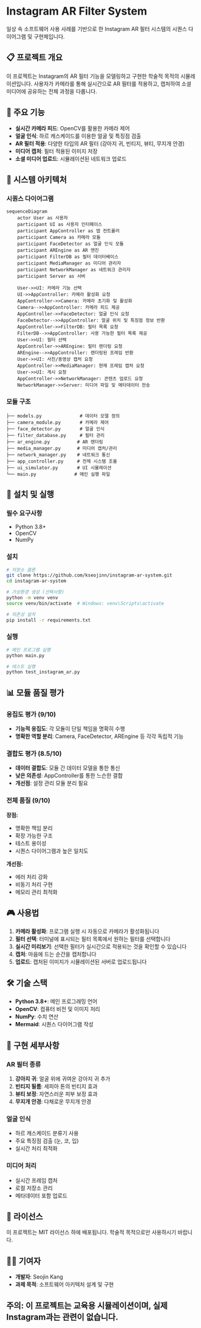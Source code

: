 # Instagram AR Filter System

일상 속 소프트웨어 사용 사례를 기반으로 한 Instagram AR 필터 시스템의 시퀀스 다이어그램 및 구현체입니다.

## 📋 프로젝트 개요

이 프로젝트는 Instagram의 AR 필터 기능을 모델링하고 구현한 학술적 목적의 시뮬레이션입니다. 사용자가 카메라를 통해 실시간으로 AR 필터를 적용하고, 캡처하여 소셜 미디어에 공유하는 전체 과정을 다룹니다.

## 🎯 주요 기능

- **실시간 카메라 피드**: OpenCV를 활용한 카메라 제어
- **얼굴 인식**: 하르 캐스케이드를 이용한 얼굴 및 특징점 검출
- **AR 필터 적용**: 다양한 타입의 AR 필터 (강아지 귀, 빈티지, 뷰티, 무지개 안경)
- **미디어 캡처**: 필터 적용된 이미지 저장
- **소셜 미디어 업로드**: 시뮬레이션된 네트워크 업로드

## 📐 시스템 아키텍처

### 시퀀스 다이어그램
```mermaid
sequenceDiagram
    actor User as 사용자
    participant UI as 사용자 인터페이스
    participant AppController as 앱 컨트롤러
    participant Camera as 카메라 모듈
    participant FaceDetector as 얼굴 인식 모듈
    participant AREngine as AR 엔진
    participant FilterDB as 필터 데이터베이스
    participant MediaManager as 미디어 관리자
    participant NetworkManager as 네트워크 관리자
    participant Server as 서버
    
    User->>UI: 카메라 기능 선택
    UI->>AppController: 카메라 활성화 요청
    AppController->>Camera: 카메라 초기화 및 활성화
    Camera-->>AppController: 카메라 피드 제공
    AppController->>FaceDetector: 얼굴 인식 요청
    FaceDetector-->>AppController: 얼굴 위치 및 특징점 정보 반환
    AppController->>FilterDB: 필터 목록 요청
    FilterDB-->>AppController: 사용 가능한 필터 목록 제공
    User->>UI: 필터 선택
    AppController->>AREngine: 필터 렌더링 요청
    AREngine-->>AppController: 렌더링된 프레임 반환
    User->>UI: 사진/동영상 캡처 요청
    AppController->>MediaManager: 현재 프레임 캡처 요청
    User->>UI: 게시 요청
    AppController->>NetworkManager: 콘텐츠 업로드 요청
    NetworkManager->>Server: 미디어 파일 및 메타데이터 전송
```

### 모듈 구조
```
├── models.py              # 데이터 모델 정의
├── camera_module.py       # 카메라 제어
├── face_detector.py       # 얼굴 인식
├── filter_database.py     # 필터 관리
├── ar_engine.py          # AR 렌더링
├── media_manager.py      # 미디어 캡처/관리
├── network_manager.py    # 네트워크 통신
├── app_controller.py     # 전체 시스템 조율
├── ui_simulator.py       # UI 시뮬레이션
└── main.py              # 메인 실행 파일
```

## 🚀 설치 및 실행

### 필수 요구사항
- Python 3.8+
- OpenCV
- NumPy

### 설치
```bash
# 저장소 클론
git clone https://github.com/kseojinn/instagram-ar-system.git
cd instagram-ar-system

# 가상환경 생성 (선택사항)
python -m venv venv
source venv/bin/activate  # Windows: venv\Scripts\activate

# 의존성 설치
pip install -r requirements.txt
```

### 실행
```bash
# 메인 프로그램 실행
python main.py

# 테스트 실행
python test_instagram_ar.py
```

## 📊 모듈 품질 평가

### 응집도 평가 (9/10)
- **기능적 응집도**: 각 모듈이 단일 책임을 명확히 수행
- **명확한 역할 분리**: Camera, FaceDetector, AREngine 등 각각 독립적 기능

### 결합도 평가 (8.5/10)
- **데이터 결합도**: 모듈 간 데이터 모델을 통한 통신
- **낮은 의존성**: AppController를 통한 느슨한 결합
- **개선점**: 설정 관리 모듈 분리 필요

### 전체 품질 (9/10)
**장점:**
- 명확한 책임 분리
- 확장 가능한 구조  
- 테스트 용이성
- 시퀀스 다이어그램과 높은 일치도

**개선점:**
- 에러 처리 강화
- 비동기 처리 구현
- 메모리 관리 최적화

## 🎮 사용법

1. **카메라 활성화**: 프로그램 실행 시 자동으로 카메라가 활성화됩니다
2. **필터 선택**: 터미널에 표시되는 필터 목록에서 원하는 필터를 선택합니다
3. **실시간 미리보기**: 선택한 필터가 실시간으로 적용되는 것을 확인할 수 있습니다
4. **캡처**: 마음에 드는 순간을 캡처합니다
5. **업로드**: 캡처된 이미지가 시뮬레이션된 서버로 업로드됩니다

## 🛠️ 기술 스택

- **Python 3.8+**: 메인 프로그래밍 언어
- **OpenCV**: 컴퓨터 비전 및 이미지 처리
- **NumPy**: 수치 연산
- **Mermaid**: 시퀀스 다이어그램 작성

## 🔧 구현 세부사항

### AR 필터 종류
1. **강아지 귀**: 얼굴 위에 귀여운 강아지 귀 추가
2. **빈티지 필름**: 세피아 톤의 빈티지 효과
3. **뷰티 보정**: 자연스러운 피부 보정 효과
4. **무지개 안경**: 다채로운 무지개 안경

### 얼굴 인식
- 하르 캐스케이드 분류기 사용
- 주요 특징점 검출 (눈, 코, 입)
- 실시간 처리 최적화

### 미디어 처리
- 실시간 프레임 캡처
- 로컬 저장소 관리
- 메타데이터 포함 업로드

## 📝 라이선스

이 프로젝트는 MIT 라이선스 하에 배포됩니다. 학술적 목적으로만 사용하시기 바랍니다.

## 👨‍💻 기여자

- **개발자**: Seojin Kang
- **과제 목적**: 소프트웨어 아키텍처 설계 및 구현


## **주의**: 이 프로젝트는 교육용 시뮬레이션이며, 실제 Instagram과는 관련이 없습니다.
